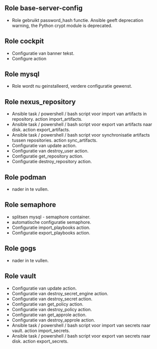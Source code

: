 
## Role base-server-config
- Role gebruikt password_hash functie. Ansible geeft deprecation warning, the Python crypt module is deprecated.


## Role cockpit
- Configuratie van banner tekst.
- Configure action


## Role mysql
- Role wordt nu geinstalleerd, verdere configuratie gewenst.


## Role nexus_repository
- Ansible task / powershell / bash script voor import van artifacts in repository. action import_artifacts.
- Ansible task / powershell / bash script voor export van artifacts naar disk. action export_artifacts.
- Ansible task / powershell / bash script voor synchronisatie artifacts tussen repositories. action sync_artifacts.
- Configuratie van update action.
- Configuratie van destroy_user action.
- Configuratie get_repository action.
- Configuratie destroy_repository action.


## Role podman
- nader in te vullen.


## Role semaphore
- splitsen mysql - semaphore container.
- automatische configuratie semaphore.
- Configuratie import_playbooks action.
- Configuratie export_playbooks action.


## Role gogs
- nader in te vullen.


## Role vault
- Configuratie van update action.
- Configuratie van destroy_secret_engine action.
- Configuratie van destroy_secret action.
- Configuratie van get_policy action.
- Configuratie van destroy_policy action.
- Configuratie van get_approle action.
- Configuratie van destroy_approle action.
- Ansible task / powershell / bash script voor import van secrets naar vault. action import_secrets.
- Ansible task / powershell / bash script voor export van secrets naar disk. action export_secrets.
